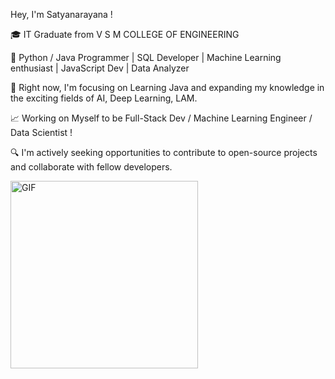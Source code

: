 Hey, I'm Satyanarayana !

🎓 IT Graduate from V S M COLLEGE OF ENGINEERING

🚀 Python / Java Programmer | SQL Developer | Machine Learning enthusiast | JavaScript Dev | Data Analyzer

📍 Right now, I'm focusing on Learning Java and expanding my knowledge in the exciting fields of AI, Deep Learning, LAM.

📈 Working on Myself to be Full-Stack Dev / Machine Learning Engineer / Data Scientist !

🔍 I'm actively seeking opportunities to contribute to open-source projects and collaborate with fellow developers.

<img align="centre" alt="GIF" src="https://github.com/Satyanarayana-dasari/Satyanarayana-dasari/blob/103999044bf76b270ed36a17aeca8c32ac5cc478/dev%20code.gif?raw=true" width="300" height="300" />
